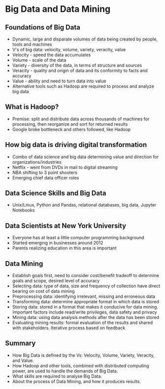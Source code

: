 # Big Data and Data Mining
## Foundations of Big Data
- Dynamic, large and disparate volumes of data being created by people, tools and machines
- V's of big data: velocity, volume, variety, veracity, value
- Velocity - speed the data accumulates
- Volume - scale of the data
- Variety - diversity of the data, in terms of structure and sources
- Veracity - quality and origin of data and its conformity to facts and accuracy
- Value - ability and need to turn data into value
- Alternative tools such as Hadoop are required to process and analyze big data

## What is Hadoop?
- Premise: split and distribute data across thousands of machines for processing, then reorganize and sort for returned results
- Google broke bottleneck and others followed, like Hadoop

## How big data is driving digital transformation
- Combo of data science and big data determining value and direction for organizations/industries
- Netflix - went from DVDs in mail to digital streaming
- NBA shifting to 3 point shooters
- Emerging chief data officer roles

## Data Science Skills and Big Data
- Unix/Linux, Python and Pandas, relational databases, big data, Jupyter Notebooks

## Data Scientists at New York University
- Everyone has at least a little computer programming background
- Started emerging in businesses around 2012
- Parents realizing education in this area is important

## Data Mining
- Establish goals first, need to consider cost/benefit tradeoff to determine goals and scope, desired level of accuracy
- Selecting data: type of data, size and frequency of collection have direct bearing on cost of data mining
- Preprocessing data: identifying irrelevant, missing and erroneous data
- Transforming data: determine appropriate format in which data is stored
- Storing data: stored in a format that makes it conducive for data mining. Important factors include read/write privileges, data safety and privacy
- Mining data: using data analysis methods after the data has been stored
- Evaluating mining results: formal evaluation of the results and shared with stakeholders. Iterative process based on feedback

## Summary
- How Big Data is defined by the Vs: Velocity, Volume, Variety, Veracity, and Value.
- How Hadoop and other tools, combined with distributed computing power,  are used to handle the demands of Big Data.  
- What skills are required to analyse Big Data. 
- About the process of Data Mining, and how it produces results.